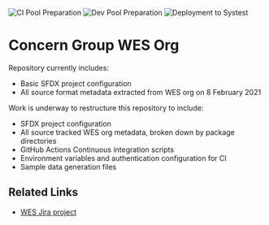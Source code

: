 ![CI Pool Preparation](https://github.com/Mental-Health-Concern/WES/actions/workflows/prepare-ci-pool.yaml/badge.svg)
![Dev Pool Preparation](https://github.com/Mental-Health-Concern/WES/actions/workflows/prepare-dev-pool.yaml/badge.svg)
![Deployment to Systest](https://github.com/Mental-Health-Concern/WES/actions/workflows/validate-and-deploy-systest.yaml/badge.svg)

# Concern Group WES Org

Repository currently includes:
 - Basic SFDX project configuration
 - All source format metadata extracted from WES org on 8 February 2021

Work is underway to restructure this repository to include:
 - SFDX project configuration
 - All source tracked WES org metadata, broken down by package directories
 - GitHub Actions Continuous integration scripts
 - Environment variables and authentication configuration for CI
 - Sample data generation files

## Related Links

 - [WES Jira project](https://concerngroup.atlassian.net/browse/WES)